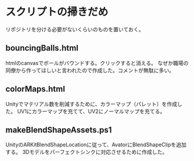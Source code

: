 # スクリプトの掃きだめ
リポジトリを分ける必要がないくらいのものを置いておく。

## bouncingBalls.html
htmlのcanvasでボールがバウンドする。クリックすると消える。
なぜか職場の同僚から作ってほしいと言われたので作成した。コメントが無駄に多い。

## colorMaps.html
Unityでマテリアル数を削減するために、カラーマップ（パレット）を作成した。
UV1にカラーマップを充てて、UV2にノーマルマップを充てる。

## makeBlendShapeAssets.ps1
UnityのARKitBlendShapeLocationに従って、AvatorにBlendShapeClipを追加する。
3Dモデルをパーフェクトシンクに対応させるために作成した。
